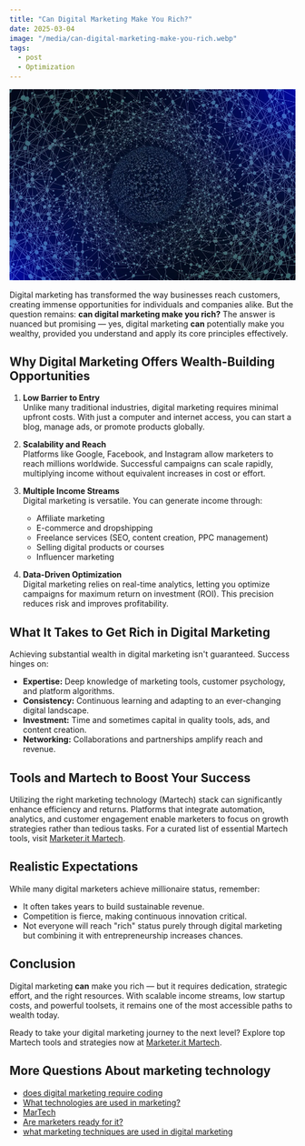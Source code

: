 ```yaml
---
title: "Can Digital Marketing Make You Rich?"
date: 2025-03-04
image: "/media/can-digital-marketing-make-you-rich.webp"
tags:
  - post
  - Optimization
---
```


![Can Digital Marketing Make You Rich?](/media/can-digital-marketing-make-you-rich.webp)

Digital marketing has transformed the way businesses reach customers, creating immense opportunities for individuals and companies alike. But the question remains: **can digital marketing make you rich?** The answer is nuanced but promising — yes, digital marketing **can** potentially make you wealthy, provided you understand and apply its core principles effectively.

## Why Digital Marketing Offers Wealth-Building Opportunities

1. **Low Barrier to Entry**  
   Unlike many traditional industries, digital marketing requires minimal upfront costs. With just a computer and internet access, you can start a blog, manage ads, or promote products globally.

2. **Scalability and Reach**  
   Platforms like Google, Facebook, and Instagram allow marketers to reach millions worldwide. Successful campaigns can scale rapidly, multiplying income without equivalent increases in cost or effort.

3. **Multiple Income Streams**  
   Digital marketing is versatile. You can generate income through:
   - Affiliate marketing  
   - E-commerce and dropshipping  
   - Freelance services (SEO, content creation, PPC management)  
   - Selling digital products or courses  
   - Influencer marketing  

4. **Data-Driven Optimization**  
   Digital marketing relies on real-time analytics, letting you optimize campaigns for maximum return on investment (ROI). This precision reduces risk and improves profitability.

## What It Takes to Get Rich in Digital Marketing

Achieving substantial wealth in digital marketing isn't guaranteed. Success hinges on:

- **Expertise:** Deep knowledge of marketing tools, customer psychology, and platform algorithms.
- **Consistency:** Continuous learning and adapting to an ever-changing digital landscape.
- **Investment:** Time and sometimes capital in quality tools, ads, and content creation.
- **Networking:** Collaborations and partnerships amplify reach and revenue.

## Tools and Martech to Boost Your Success

Utilizing the right marketing technology (Martech) stack can significantly enhance efficiency and returns. Platforms that integrate automation, analytics, and customer engagement enable marketers to focus on growth strategies rather than tedious tasks. For a curated list of essential Martech tools, visit [Marketer.it Martech](https://marketer.it.com/posts/martech).

## Realistic Expectations

While many digital marketers achieve millionaire status, remember:

- It often takes years to build sustainable revenue.
- Competition is fierce, making continuous innovation critical.
- Not everyone will reach "rich" status purely through digital marketing but combining it with entrepreneurship increases chances.

## Conclusion

Digital marketing **can** make you rich — but it requires dedication, strategic effort, and the right resources. With scalable income streams, low startup costs, and powerful toolsets, it remains one of the most accessible paths to wealth today.

Ready to take your digital marketing journey to the next level? Explore top Martech tools and strategies now at [Marketer.it Martech](https://marketer.it.com/posts/martech).

## More Questions About marketing technology

- [does digital marketing require coding](/posts/does-digital-marketing-require-coding)
- [What technologies are used in marketing?](/posts/what-technologies-are-used-in-marketing)
- [MarTech](/posts/martech)
- [Are marketers ready for it?](/posts/are-marketers-ready-for-it)
- [what marketing techniques are used in digital marketing](/posts/what-marketing-techniques-are-used-in-digital-mark)
